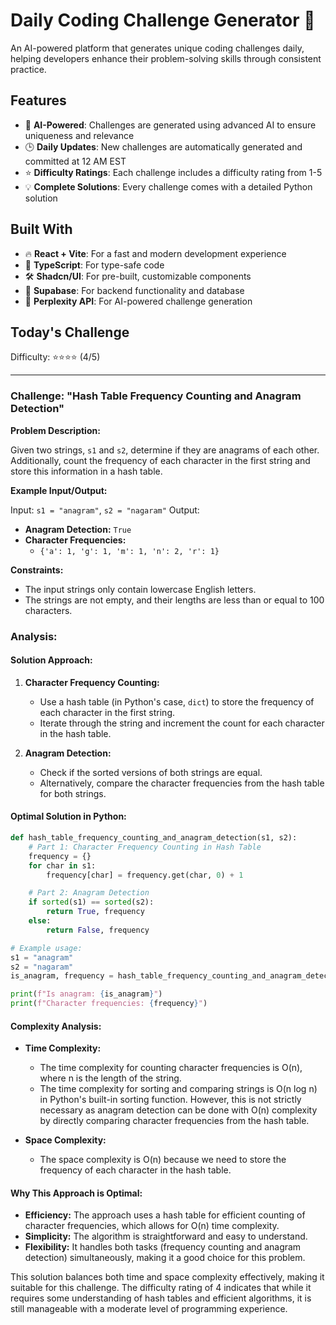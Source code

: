 # Daily Coding Challenge Generator 🚀

An AI-powered platform that generates unique coding challenges daily, helping developers enhance their problem-solving skills through consistent practice.

## Features

- 🤖 **AI-Powered**: Challenges are generated using advanced AI to ensure uniqueness and relevance
- 🕒 **Daily Updates**: New challenges are automatically generated and committed at 12 AM EST
- ⭐ **Difficulty Ratings**: Each challenge includes a difficulty rating from 1-5
- 💡 **Complete Solutions**: Every challenge comes with a detailed Python solution

## Built With

- 🔥 **React + Vite**: For a fast and modern development experience
- 🔷 **TypeScript**: For type-safe code
- 🛠️ **Shadcn/UI**: For pre-built, customizable components
- 🔌 **Supabase**: For backend functionality and database
- 🤖 **Perplexity API**: For AI-powered challenge generation

## Today's Challenge

Difficulty: ⭐⭐⭐⭐ (4/5)

****

### Challenge: "Hash Table Frequency Counting and Anagram Detection"

**Problem Description:**

Given two strings, `s1` and `s2`, determine if they are anagrams of each other. Additionally, count the frequency of each character in the first string and store this information in a hash table.

**Example Input/Output:**

Input: `s1 = "anagram"`, `s2 = "nagaram"`
Output: 
- **Anagram Detection:** `True`
- **Character Frequencies:**
    - `{'a': 1, 'g': 1, 'm': 1, 'n': 2, 'r': 1}`

**Constraints:**
- The input strings only contain lowercase English letters.
- The strings are not empty, and their lengths are less than or equal to 100 characters.

### Analysis:

#### Solution Approach:

1. **Character Frequency Counting:**
   - Use a hash table (in Python's case, `dict`) to store the frequency of each character in the first string.
   - Iterate through the string and increment the count for each character in the hash table.

2. **Anagram Detection:**
   - Check if the sorted versions of both strings are equal.
   - Alternatively, compare the character frequencies from the hash table for both strings.

#### Optimal Solution in Python:

```python
def hash_table_frequency_counting_and_anagram_detection(s1, s2):
    # Part 1: Character Frequency Counting in Hash Table
    frequency = {}
    for char in s1:
        frequency[char] = frequency.get(char, 0) + 1

    # Part 2: Anagram Detection
    if sorted(s1) == sorted(s2):
        return True, frequency
    else:
        return False, frequency

# Example usage:
s1 = "anagram"
s2 = "nagaram"
is_anagram, frequency = hash_table_frequency_counting_and_anagram_detection(s1, s2)

print(f"Is anagram: {is_anagram}")
print(f"Character frequencies: {frequency}")
```

#### Complexity Analysis:

- **Time Complexity:**
  - The time complexity for counting character frequencies is O(n), where n is the length of the string.
  - The time complexity for sorting and comparing strings is O(n log n) in Python's built-in sorting function. However, this is not strictly necessary as anagram detection can be done with O(n) complexity by directly comparing character frequencies from the hash table.

- **Space Complexity:**
  - The space complexity is O(n) because we need to store the frequency of each character in the hash table.

#### Why This Approach is Optimal:

- **Efficiency:** The approach uses a hash table for efficient counting of character frequencies, which allows for O(n) time complexity.
- **Simplicity:** The algorithm is straightforward and easy to understand.
- **Flexibility:** It handles both tasks (frequency counting and anagram detection) simultaneously, making it a good choice for this problem.

This solution balances both time and space complexity effectively, making it suitable for this challenge. The difficulty rating of 4 indicates that while it requires some understanding of hash tables and efficient algorithms, it is still manageable with a moderate level of programming experience.